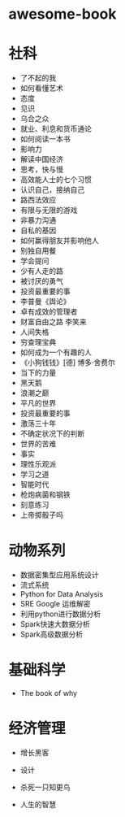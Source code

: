 # awesome-book

# 社科
* 了不起的我
* 如何看懂艺术
* 态度
* 见识
* 乌合之众
* 就业、利息和货币通论
* 如何阅读一本书
* 影响力
* 解读中国经济
* 思考，快与慢
* 高效能人士的七个习惯
* 认识自己，接纳自己
* 路西法效应
* 有限与无限的游戏
* 非暴力沟通
* 自私的基因
* 如何赢得朋友并影响他人
* 别独自用餐
* 学会提问
* 少有人走的路
* 被讨厌的勇气
* 投资最重要的事
* 李普曼《舆论》
* 卓有成效的管理者
* 财富自由之路 李笑来
* 人间失格
* 穷查理宝典
* 如何成为一个有趣的人
* 《小狗钱钱》[德] 博多·舍费尔
* 当下的力量
* 黑天鹅
* 浪潮之巅
* 平凡的世界
* 投资最重要的事
* 激荡三十年
* 不确定状况下的判断
* 世界的苦难
* 事实
* 理性乐观派
* 学习之道
* 智能时代
* 枪炮病菌和钢铁
* 刻意练习
* 上帝掷骰子吗

# 动物系列
* 数据密集型应用系统设计
* 流式系统
* Python for Data Analysis
* SRE Google 运维解密
* 利用python进行数据分析
* Spark快速大数据分析
* Spark高级数据分析

# 基础科学
* The book of why

# 经济管理
* 增长黑客
* 设计


* 杀死一只知更鸟
* 人生的智慧
